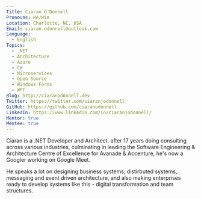 ```yaml
---
Title: Ciaran O'Donnell
Pronouns: He/Him
Location: Charlotte, NC, USA
Email: ciaran.odonnell@outlook.com
Language:
  - English
Topics:
  - .NET
  - Architecture
  - Azure
  - C#
  - Microservices
  - Open Source
  - Windows Forms
  - WPF
Blog: http://ciaranodonnell.dev
Twitter: https://twitter.com/ciaranjodonnell
GitHub: https://github.com/ciaranodonnell
LinkedIn: https://www.linkedin.com/in/ciaranjodonnell/
Mentor: true
Mentee: true
---
```

Ciaran is a .NET Developer and Architect. after 17 years doing consulting across various industries, culminating in leading the Software Engineering & Architecture Centre of Excellence for Avanade & Accenture, he's now a Googler working on Google Meet. 

He speaks a lot on designing business systems, distirbuted systems, messaging and event driven architecture, and also making enterprises ready to develop systems like this - digital transformation and team structures.   
